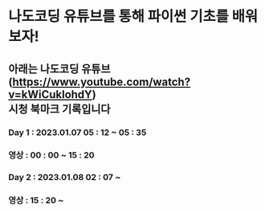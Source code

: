 # 나도코딩 유튜브를 통해 파이썬 기초를 배워보자!

## 아래는 나도코딩 유튜브<br>(https://www.youtube.com/watch?v=kWiCuklohdY)<br>시청 북마크 기록입니다

### Day 1 : 2023.01.07 05 : 12 ~ 05 : 35
### 영상 : 00 : 00 ~ 15 : 20

### Day 2 : 2023.01.08 02 : 07 ~ 
### 영상 : 15 : 20 ~  